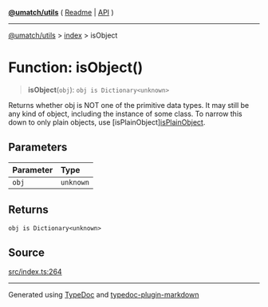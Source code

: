 [**@umatch/utils**](../../README.md) ( [Readme](../../README.md) \| [API](../../API.md) )

---

[@umatch/utils](../../API.md) > [index](../README.md) > isObject

# Function: isObject()

> **isObject**(`obj`): `obj is Dictionary<unknown>`

Returns whether obj is NOT one of the primitive data types. It may
still be any kind of object, including the instance of some class.
To narrow this down to only plain objects, use [isPlainObject][isPlainObject](function.isPlainObject.md).

## Parameters

| Parameter | Type      |
| :-------- | :-------- |
| `obj`     | `unknown` |

## Returns

`obj is Dictionary<unknown>`

## Source

[src/index.ts:264](https://github.com/umatch-oficial/utils/blob/51f6213/src/index.ts#L264)

---

Generated using [TypeDoc](https://typedoc.org/) and [typedoc-plugin-markdown](https://www.npmjs.com/package/typedoc-plugin-markdown)
